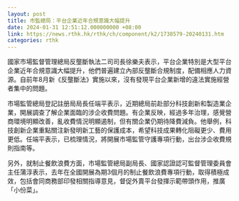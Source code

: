 ```yaml
---
layout: post
title: 市監總局：平台企業近年合規意識大幅提升
date: 2024-01-31 12:51:12.000000000 +08:00
link: https://news.rthk.hk/rthk/ch/component/k2/1738579-20240131.htm
categories: rthk
---
```


國家市場監督管理總局反壟斷執法二司司長徐樂夫表示，平台企業特別是大型平台企業近年合規意識大幅提升，他們普遍建立內部反壟斷合規制度，配備相應人力資源。自前年8月新《反壟斷法》實施以來，沒有發現平台企業新增的違法實施經營者集中的問題。

市場監管總局登記註册局局長任端平表示，近期總局前赴部分科技創新和製造業企業，開展調查了解企業面臨的涉企收費問題。有企業反映，經過多年治理，感覺營商環境明顯改善，亂收費情況明顯遏制，但有關企業仍期待降費減負。他舉例，科技創新企業重點關注新發明新工藝的保護成本，希望科技成果轉化阻礙更少、費用更低。任端平表示，已梳理情況，將開展市場監管守護專項行動，出台涉企收費規則指南等。

另外，就制止餐飲浪費方面，市場監管總局副局長、國家認證認可監督管理委員會主任蒲淳表示，去年在全國開展為期3個月的制止餐飲浪費專項行動，取得積極成效，包括會同商務部印發相關指導意見，督促外賣平台發揮示範帶頭作用，推廣「小份菜」。
